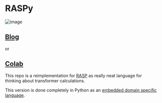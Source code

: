 # RASPy

![image](https://user-images.githubusercontent.com/35882/208686783-23a92b5f-ba6a-4aec-aefe-6a4ad9631a95.png)

## [Blog](https://srush.github.io/raspy/)

or

## [Colab](https://colab.research.google.com/github/srush/raspy/blob/main/Blog.ipynb)

This repo is a reimplementation for [RASP](https://github.com/tech-srl/RASP) as really neat language for thinking about transformer calculations.

This version is done completely in Python as an [embedded domain specific language](http://wiki.c2.com/?EmbeddedDomainSpecificLanguage).

